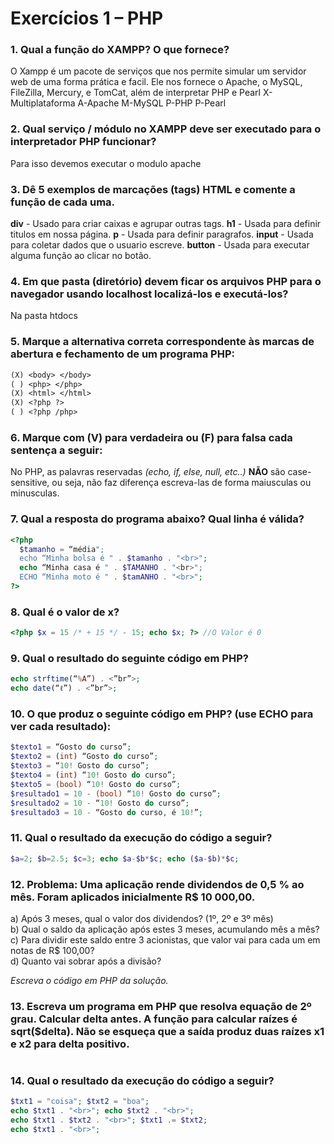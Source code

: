 # Exercícios 1 – PHP

### 1. Qual a função do XAMPP? O que fornece?
O Xampp é um pacote de serviços que nos permite simular um servidor web de uma forma prática e facil.
Ele nos fornece o Apache, o MySQL, FileZilla, Mercury, e TomCat, além de interpretar PHP e Pearl
X-Multiplataforma
A-Apache
M-MySQL
P-PHP
P-Pearl

### 2. Qual serviço / módulo no XAMPP deve ser executado para o interpretador PHP funcionar?
Para isso devemos executar o modulo apache

### 3. Dê 5 exemplos de marcações (tags) HTML e comente a função de cada uma.
**div** - Usado para criar caixas e agrupar outras tags.
**h1** - Usada para definir titulos em nossa página.
**p** - Usada para definir paragrafos.
**input** - Usada para coletar dados que o usuario escreve.
**button** - Usada para executar alguma função ao clicar no botão.

### 4. Em que pasta (diretório) devem ficar os arquivos PHP para o navegador usando localhost localizá-los e executá-los?
Na pasta htdocs

### 5. Marque a alternativa correta correspondente às marcas de abertura e fechamento de um programa PHP:
```txt
(X) <body> </body>
( ) <php> </php>
(X) <html> </html>
(X) <?php ?>
( ) <?php /php>
```

### 6. Marque com (V) para verdadeira ou (F) para falsa cada sentença a seguir:
No PHP, as palavras reservadas *(echo, if, else, null, etc..)* **NÃO** são case-sensitive, ou seja, não faz diferença escreva-las de forma maiusculas ou minusculas.

### 7. Qual a resposta do programa abaixo? Qual linha é válida?
```php
<?php
  $tamanho = “média";
  echo “Minha bolsa é " . $tamanho . "<br>";
  echo “Minha casa é " . $TAMANHO . "<br>";
  ECHO “Minha moto é " . $tamANHO . "<br>";
?>
```

### 8. Qual é o valor de x?
```php
<?php $x = 15 /* + 15 */ - 15; echo $x; ?> //O Valor é 0
``` 


### 9. Qual o resultado do seguinte código em PHP?
```php
echo strftime(“%A”) . <”br”>;
echo date(“ℓ”) . <”br”>;
```

### 10. O que produz o seguinte código em PHP? (use ECHO para ver cada resultado):
```php
$texto1 = “Gosto do curso”;
$texto2 = (int) “Gosto do curso”;
$texto3 = “10! Gosto do curso”;
$texto4 = (int) “10! Gosto do curso”;
$texto5 = (bool) “10! Gosto do curso”;
$resultado1 = 10 - (bool) “10! Gosto do curso”;
$resultado2 = 10 - “10! Gosto do curso”;
$resultado3 = 10 - “Gosto do curso, é 10!”;
```

### 11. Qual o resultado da execução do código a seguir?
```php
$a=2; $b=2.5; $c=3; echo $a-$b*$c; echo ($a-$b)*$c;
```

### 12. Problema: Uma aplicação rende dividendos de 0,5 % ao mês. Foram aplicados inicialmente R$ 10 000,00.
a) Após 3 meses, qual o valor dos dividendos? (1º, 2º e 3º mês)<br>
b) Qual o saldo da aplicação após estes 3 meses, acumulando mês a mês?<br>
c) Para dividir este saldo entre 3 acionistas, que valor vai para cada um em notas de R$ 100,00?<br>
d) Quanto vai sobrar após a divisão?<br>

*Escreva o código em PHP da solução.*

### 13. Escreva um programa em PHP que resolva equação de 2º grau. Calcular delta antes. A função para calcular raízes é sqrt($delta). Não se esqueça que a saída produz duas raízes x1 e x2 para delta positivo.
```php

```

### 14. Qual o resultado da execução do código a seguir?
```php
$txt1 = "coisa"; $txt2 = "boa";
echo $txt1 . "<br>"; echo $txt2 . "<br>";
echo $txt1 . $txt2 . "<br>"; $txt1 .= $txt2;
echo $txt1 . "<br>";
```